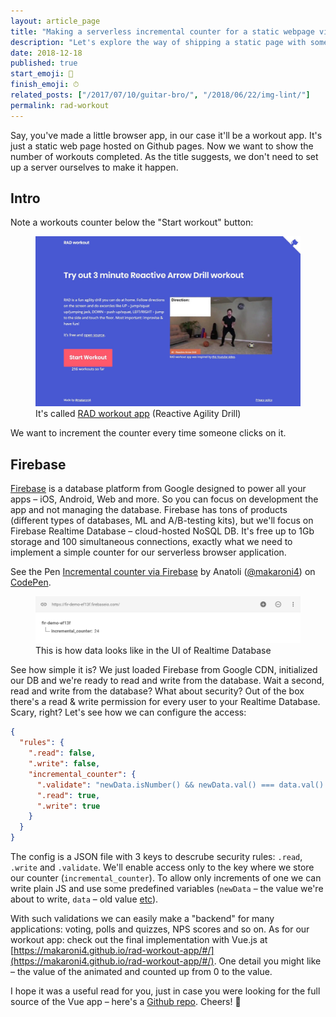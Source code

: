 ```yaml
---
layout: article_page
title: "Making a serverless incremental counter for a static webpage via Firebase"
description: "Let's explore the way of shipping a static page with some dynamic content that is synced between all users via Firebase."
date: 2018-12-18
published: true
start_emoji: 💪
finish_emoji: ⏱
related_posts: ["/2017/07/10/guitar-bro/", "/2018/06/22/img-lint/"]
permalink: rad-workout
---
```


Say, you've made a little browser app, in our case it'll be a workout app. It's just a static web page hosted on Github pages. Now we want to show the number of workouts completed. As the title suggests, we don't need to set up a server ourselves to make it happen.

<!--more-->

## Intro

Note a workouts counter below the "Start workout" button:

<figure>
  <img src="/images/posts/firebase_counter/rad_workout_app_snapshot.jpg" width="600px" />
  <figcaption>It's called <a href="https://makaroni4.github.io/rad-workout-app/#/">RAD workout app</a> (Reactive Agility Drill)</figcaption>
</figure>

We want to increment the counter every time someone clicks on it.

## Firebase

[Firebase](https://firebase.google.com/) is a database platform from Google designed to power all your apps – iOS, Android, Web and more. So you can focus on development the app and not managing the database. Firebase has tons of products (different types of databases, ML and A/B-testing kits), but we'll focus on Firebase Realtime Database – cloud-hosted NoSQL DB. It's free up to 1Gb storage and 100 simultaneous connections, exactly what we need to implement a simple counter for our serverless browser application.

<p data-height="661" data-theme-id="dark" data-slug-hash="jXyRYb" data-default-tab="js,result" data-user="makaroni4" data-pen-title="Incremental counter via Firebase" class="codepen">See the Pen <a href="https://codepen.io/makaroni4/pen/jXyRYb/">Incremental counter via Firebase</a> by Anatoli (<a href="https://codepen.io/makaroni4">@makaroni4</a>) on <a href="https://codepen.io">CodePen</a>.</p>
<script async src="https://static.codepen.io/assets/embed/ei.js"></script>

<figure>
  <img src="/images/posts/firebase_counter/realtime_db_data.png" width="600px" />
  <figcaption>This is how data looks like in the UI of Realtime Database</figcaption>
</figure>

See how simple it is? We just loaded Firebase from Google CDN, initialized our DB and we're ready to read and write from the database. Wait a second, read and write from the database? What about security? Out of the box there's a read & write permission for every user to your Realtime Database. Scary, right? Let's see how we can configure the access:

```json
{
  "rules": {
    ".read": false,
    ".write": false,
    "incremental_counter": {
      ".validate": "newData.isNumber() && newData.val() === data.val() + 1",
      ".read": true,
      ".write": true
    }
  }
}
```

The config is a JSON file with 3 keys to descrube security rules: `.read`, `.write` and `.validate`. We'll enable access only to the key where we store our counter (`incremental_counter`). To allow only increments of one we can write plain JS and use some predefined variables (`newData` – the value we're about to write, `data` – old value [etc](https://firebase.google.com/docs/database/security/securing-data)).

With such validations we can easily make a "backend" for many applications: voting, polls and quizzes, NPS scores and so on. As for our workout app: check out the final implementation with Vue.js at [https://makaroni4.github.io/rad-workout-app/#/](https://makaroni4.github.io/rad-workout-app/#/). One detail you might like – the value of the animated and counted up from 0 to the value.

I hope it was a useful read for you, just in case you were looking for the full source of the Vue app – here's a [Github repo](https://github.com/makaroni4/rad-workout-app). Cheers! 🍻
